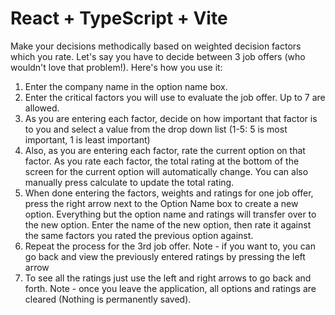 # React + TypeScript + Vite

Make your decisions methodically based on weighted decision factors which you rate.
Let's say you have to decide between 3 job offers (who wouldn't love that problem!). Here's how you use it:

1. Enter the company name in the option name box.
2. Enter the critical factors you will use to evaluate the job offer. Up to 7 are allowed.
3. As you are entering each factor, decide on how important that factor is to you and select a value from the drop down list (1-5: 5 is most important, 1 is least important)
4. Also, as you are entering each factor, rate the current option on that factor. As you rate each factor, the total rating at the bottom of the screen for the current option will automatically change. You can also manually press calculate to update the total rating.
5. When done entering the factors, weights and ratings for one job offer, press the right arrow next to the Option Name box to create a new option. Everything but the option name and ratings will transfer over to the new option. Enter the name of the new option, then rate it against the same factors you rated the previous option against.
6. Repeat the process for the 3rd job offer. Note - if you want to, you can go back and view the previously entered ratings by pressing the left arrow
7. To see all the ratings just use the left and right arrows to go back and forth. Note - once you leave the application, all options and ratings are cleared (Nothing is permanently saved).
